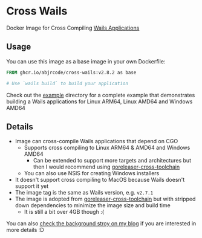 # Cross Wails

Docker Image for Cross Compiling [Wails Applications](https://wails.io/)

## Usage

You can use this image as a base image in your own Dockerfile:

```dockerfile
FROM ghcr.io/abjrcode/cross-wails:v2.8.2 as base

# Use `wails build` to build your application
```

Check out the [example](./example) directory for a complete example that demonstrates
building a Wails applications for Linux ARM64, Linux AMD64 and Windows AMD64

## Details

- Image can cross-compile Wails applications that depend on CGO
  - Supports cross compiling to Linux ARM64 & AMD64 and Windows AMD64
    - Can be extended to support more targets and architectures but then I would
      recommend using [goreleaser-cross-toolchain](https://github.com/goreleaser/goreleaser-cross-toolchains/tree/main)
  - You can also use NSIS for creating Windows installers
- It doesn't support cross compiling to MacOS because Wails doesn't support it yet
- The image tag is the same as Wails version, e.g. `v2.7.1`
- The image is adopted from [goreleaser-cross-toolchain](https://github.com/goreleaser/goreleaser-cross-toolchains/tree/main) but with stripped down dependencies
  to minimize the image size and build time
  - It is still a bit over 4GB though :(

You can also [check the background stroy on my blog](https://madin.dev/cross-wails) if you are interested in more details :D
